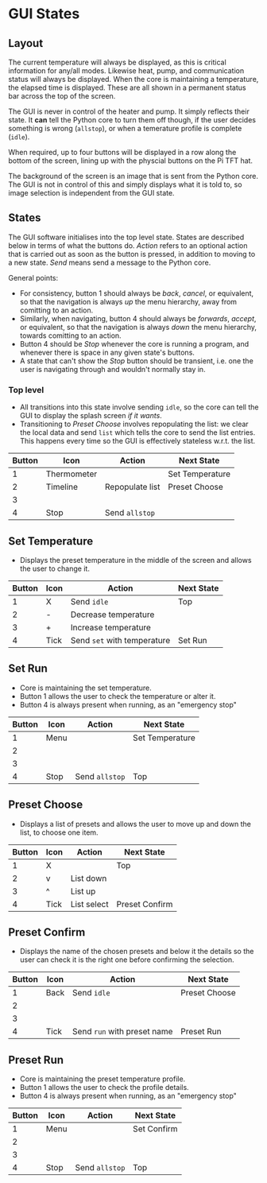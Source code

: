# GUI States

## Layout
The current temperature will always be displayed, as this is critical information for any/all modes.
Likewise heat, pump, and communication status will always be displayed.
When the core is maintaining a temperature, the elapsed time is displayed.
These are all shown in a permanent status bar across the top of the screen.

The GUI is never in control of the heater and pump. It simply reflects their state.
It **can** tell the Python core to turn them off though, if the user decides something is
wrong (`allstop`), or when a temerature profile is complete (`idle`).

When required, up to four buttons will be displayed in a row along the bottom of the screen, 
lining up with the physcial buttons on the Pi TFT hat.

The background of the screen is an image that is sent from the Python core. 
The GUI is not in control of this and simply displays what it is told to, so image selection is independent from the GUI state.

## States

The GUI software initialises into the top level state.
States are described below in terms of what the buttons do.
*Action* refers to an optional action that is carried out as soon as the button is pressed, in addition to moving to a new state.
*Send* means send a message to the Python core.

General points:
* For consistency, button 1 should always be *back*, *cancel*, or equivalent, so that the navigation is always *up* the menu hierarchy, away from comitting to an action.
* Similarly, when navigating, button 4 should always be *forwards*, *accept*, or equivalent, so that the navigation is always *down* the menu hierarchy, towards comitting to an action.
* Button 4 should be *Stop* whenever the core is running a program, and whenever there is space in any given state's buttons.
* A state that can't show the *Stop* button should be transient, i.e. one the user is navigating through and wouldn't normally stay in.

### Top level

* All transitions into this state involve sending `idle`, so the core can tell the GUI to display the splash screen *if it wants*.
* Transitioning to *Preset Choose* involves repopulating the list: we clear the local data and send `list` which tells the core to send the list entries. This happens every time so the GUI is effectively stateless w.r.t. the list.

| Button | Icon | Action | Next State |
|--------|------|--------|------------|
| 1      | Thermometer | | Set Temperature |
| 2      | Timeline | Repopulate list | Preset Choose |
| 3      |      |        |            |
| 4      | Stop | Send `allstop` | |

## Set Temperature

* Displays the preset temperature in the middle of the screen and allows the user to change it.

| Button | Icon | Action     | Next State |
|--------|------|------------|------------|
| 1      | X    | Send `idle`| Top        |
| 2      | -    | Decrease temperature |  |
| 3      | +    | Increase temperature |  |
| 4      | Tick | Send `set` with temperature | Set Run |

## Set Run

* Core is maintaining the set temperature.
* Button 1 allows the user to check the temperature or alter it.
* Button 4 is always present when running, as an "emergency stop"

| Button | Icon | Action | Next State |
|--------|------|--------|------------|
| 1      | Menu |        | Set Temperature |
| 2      |      |        |            |
| 3      |      |        |            |
| 4      | Stop | Send `allstop` | Top |

## Preset Choose

* Displays a list of presets and allows the user to move up and down the list, to choose one item.

| Button | Icon | Action | Next State |
|--------|------|--------|------------|
| 1      | X    |        | Top        |
| 2      | v    | List down   |            |
| 3      | ^    | List up     |            |
| 4      | Tick | List select | Preset Confirm           |

## Preset Confirm

* Displays the name of the chosen presets and below it the details so the user can check it is the right one before confirming the selection.

| Button | Icon | Action | Next State |
|--------|------|--------|------------|
| 1      | Back | Send `idle` | Preset Choose |
| 2      |      |        |            |
| 3      |      |        |            |
| 4      | Tick | Send `run` with preset name | Preset Run |

## Preset Run

* Core is maintaining the preset temperature profile.
* Button 1 allows the user to check the profile details.
* Button 4 is always present when running, as an "emergency stop"

| Button | Icon | Action | Next State |
|--------|------|--------|------------|
| 1      | Menu |        | Set Confirm |
| 2      |      |        |            |
| 3      |      |        |            |
| 4      | Stop | Send `allstop` | Top |

